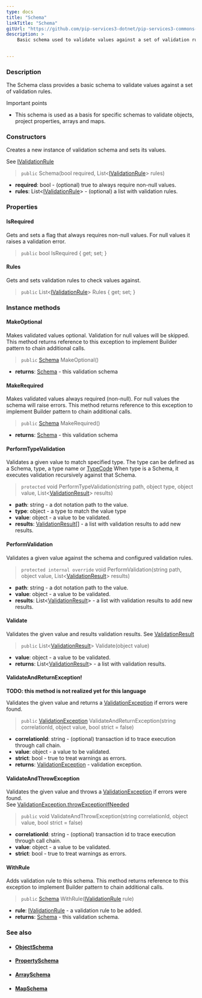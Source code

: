 ```yaml
---
type: docs
title: "Schema"
linkTitle: "Schema"
gitUrl: "https://github.com/pip-services3-dotnet/pip-services3-commons-dotnet"
description: >
    Basic schema used to validate values against a set of validation rules.

   
---
```


### Description

The Schema class provides a basic schema to validate values against a set of validation rules.

Important points

- This schema is used as a basis for specific schemas to validate objects, project properties, arrays and maps.

### Constructors
Creates a new instance of validation schema and sets its values.

See [IValidationRule](../ivalidation_rule)

> `public` Schema(bool required, List<[IValidationRule](../ivalidation_rule)> rules)

- **required**: bool - (optional) true to always require non-null values.
- **rules**: List<[IValidationRule](../ivalidation_rule)> - (optional) a list with validation rules.


### Properties

#### IsRequired
Gets and sets a flag that always requires non-null values.
For null values it raises a validation error.

> `public` bool IsRequired { get; set; }

#### Rules
Gets and sets validation rules to check values against.

> `public` List<[IValidationRule](../ivalidation_rule)> Rules { get; set; }


### Instance methods

#### MakeOptional
Makes validated values optional.
Validation for null values will be skipped.
This method returns reference to this exception to implement Builder pattern
to chain additional calls.

> `public` [Schema]() MakeOptional()

- **returns**: [Schema]() - this validation schema


#### MakeRequired
Makes validated values always required (non-null).
For null values the schema will raise errors.
This method returns reference to this exception to implement Builder pattern
to chain additional calls.

> `public` [Schema]() MakeRequired()

- **returns**: [Schema]() - this validation schema

#### PerformTypeValidation
Validates a given value to match specified type.
The type can be defined as a Schema, type, a type name or [TypeCode](../convert/type_code)
When type is a Schema, it executes validation recursively against that Schema.

> `protected` void PerformTypeValidation(string path, object type, object value, List<[ValidationResult](../validation_result)> results)

- **path**: string - a dot notation path to the value.
- **type**: object - a type to match the value type
- **value**: object - a value to be validated.
- **results**: [ValidationResult](../validation_result)[] - a list with validation results to add new results.

#### PerformValidation
Validates a given value against the schema and configured validation rules.

> `protected internal override` void PerformValidation(string path, object value, List<[ValidationResult](../validation_result)> results)

- **path**: string - a dot notation path to the value.
- **value**: object - a value to be validated.
- **results**: List<[ValidationResult](../validation_result)> - a list with validation results to add new results.


#### Validate
Validates the given value and results validation results.
See [ValidationResult](../validation_result)

> `public` List<[ValidationResult](../validation_result)> Validate(object value)

- **value**: object - a value to be validated.
- **returns**: List<[ValidationResult](../validation_result)> - a list with validation results.


#### ValidateAndReturnException!
**TODO: this method is not realized yet for this language**

Validates the given value and returns a [ValidationException](../validation_exception) if errors were found.

> `public` [ValidationException](../validation_exception) ValidateAndReturnException(string correlationId, object value, bool strict = false)

- **correlationId**: string - (optional) transaction id to trace execution through call chain.
- **value**: object -  a value to be validated.
- **strict**: bool - true to treat warnings as errors.
- **returns**: [ValidationException](../validation_exception) - validation exception.

#### ValidateAndThrowException
Validates the given value and throws a [ValidationException](../validation_exception) if errors were found.  
See [ValidationException.throwExceptionIfNeeded](../validation_exception/#throwexceptionifneeded)

> `public` void ValidateAndThrowException(string correlationId, object value, bool strict = false)

- **correlationId**: string - (optional) transaction id to trace execution through call chain.
- **value**: object - a value to be validated.
- **strict**: bool - true to treat warnings as errors.


#### WithRule
Adds validation rule to this schema.
This method returns reference to this exception to implement Builder pattern
to chain additional calls.

> `public` [Schema]() WithRule([IValidationRule](../ivalidation_rule) rule)

- **rule**: [IValidationRule](../ivalidation_rule) - a validation rule to be added.
- **returns**: [Schema]() - this validation schema.



### See also
- #### [ObjectSchema](../object_schema)
- #### [PropertySchema](../property_schema) 
- #### [ArraySchema](../array_schema)
- #### [MapSchema](../map_schema)
